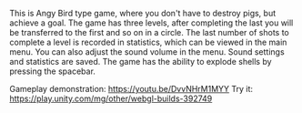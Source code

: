 This is Angy Bird type game, where you don't have to destroy pigs, but achieve a goal. The game has three levels, after completing the last you will be transferred to the first and so on in a circle. 
The last number of shots to complete a level is recorded in statistics, which can be viewed in the main menu.
You can also adjust the sound volume in the menu. Sound settings and statistics are saved.
The game has the ability to explode shells by pressing the spacebar.

Gameplay demonstration: https://youtu.be/DvvNHrM1MYY
Try it: https://play.unity.com/mg/other/webgl-builds-392749

